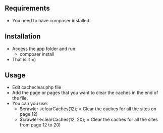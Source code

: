 Requirements
------------
- You need to have composer installed.


Installation
------------
- Access the app folder and run:
	- composer install
- That is it =)


Usage
-----
- Edit cacheclear.php file
- Add the page or pages that you want to clear the caches in the end of the file.
- You can you use:
	- $crawler->clearCaches(12); = Clear the caches for all the sites on page 12)
	- $crawler->clearCaches(12, 20); = Clear the caches for all the sites from page 12 to 20)